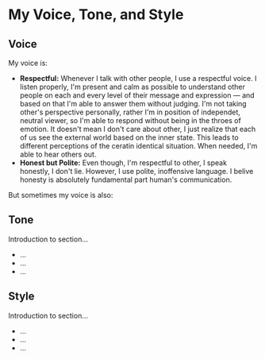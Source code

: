 # My Voice, Tone, and Style

<!-- Voice, Tone, and Style -->
<!-- Voice and Tone (Style, too) -->
<!-- Content Style Guide -->
<!-- Note: Even your headings can have your voice, tone, and style. -->


## Voice

My voice is:

- **Respectful:** Whenever I talk with other people, I use a respectful voice. I listen properly, I'm present and calm as possible to understand other people on each and every level of their message and expression — and based on that I'm able to answer them without judging. I'm not taking other's perspective personally, rather I'm in position of independet, neutral viewer, so I'm able to respond without being in the throes of emotion. It doesn't mean I don't care about other, I just realize that each of us see the external world based on the inner state. This leads to different perceptions of the ceratin identical situation. When needed, I'm able to hear others out.
- **Honest but Polite:** Even though, I'm respectful to other, I speak honestly, I don't lie. However, I use polite, inoffensive language. I belive honesty is absolutely fundamental part human's communication.

But sometimes my voice is also:

## Tone

Introduction to section…

- …
- …
- …

## Style

Introduction to section…

<!-- Consider including style tips on capitalization of headings (sentence or title case), words to avoid, or general grammar and mechanics dos and don’ts, etc.
See: https://styleguide.mailchimp.com/grammar-and-mechanics/-->

- …
- …
- …
